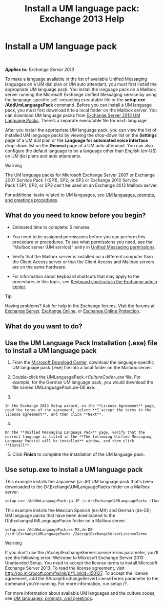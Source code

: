 ﻿---
title: 'Install a UM language pack: Exchange 2013 Help'
TOCTitle: Install a UM language pack
ms:assetid: ed14ffa5-c9b0-4367-b5da-564024b360ff
ms:mtpsurl: https://technet.microsoft.com/en-us/library/Dd876951(v=EXCHG.150)
ms:contentKeyID: 49315543
ms.date: 12/09/2016
mtps_version: v=EXCHG.150
---

# Install a UM language pack

 

_**Applies to:** Exchange Server 2013_


To make a language available in the list of available Unified Messaging languages on a UM dial plan or UM auto attendant, you must first install the appropriate UM language pack. You install the language pack on a Mailbox server running the Microsoft Exchange Unified Messaging service by using the language-specific self-extracting executable file or the **setup.exe /AddUmLanguagePack** command. Before you can install a UM language pack, you must first download it to a local folder on the Mailbox server. You can download UM language packs from [Exchange Server 2013 UM Language Packs](https://go.microsoft.com/fwlink/p/?linkid=266542). There’s a separate executable file for each language.

After you install the appropriate UM language pack, you can view the list of installed UM language packs by viewing the drop-down list on the **Settings** page of a UM dial plan or the **Language for automated voice interface** drop-down list on the **General** page of a UM auto attendant. You can also configure the default language to be a language other than English (en-US) on UM dial plans and auto attendants.


> [!WARNING]
> The UM language packs for Microsoft Exchange Server 2007 or Exchange 2007 Service Pack&nbsp;1&nbsp;(SP1), SP2, or SP3 or Exchange 2010 Service Pack&nbsp;1&nbsp;SP1, SP2, or SP3 can't be used on an Exchange 2013 Mailbox server.



For additional tasks related to UM languages, see [UM languages, prompts, and greetings procedures](um-languages-prompts-and-greetings-procedures-exchange-2013-help.md).

## What do you need to know before you begin?

  - Estimated time to complete: 5 minutes.

  - You need to be assigned permissions before you can perform this procedure or procedures. To see what permissions you need, see the "Mailbox server (UM service)" entry in [Unified Messaging permissions](unified-messaging-permissions-exchange-2013-help.md).

  - Verify that the Mailbox server is installed on a different computer than the Client Access server or that the Client Access and Mailbox servers are on the same hardware.

  - For information about keyboard shortcuts that may apply to the procedures in this topic, see [Keyboard shortcuts in the Exchange admin center](keyboard-shortcuts-in-the-exchange-admin-center-exchange-online-protection-help.md).


> [!TIP]
> Having problems? Ask for help in the Exchange forums. Visit the forums at <A href="https://go.microsoft.com/fwlink/p/?linkid=60612">Exchange Server</A>, <A href="https://go.microsoft.com/fwlink/p/?linkid=267542">Exchange Online</A>, or <A href="https://go.microsoft.com/fwlink/p/?linkid=285351">Exchange Online Protection</A>..



## What do you want to do?

## Use the UM Language Pack Installation (.exe) file to install a UM language pack

1.  From the [Microsoft Download Center](https://go.microsoft.com/fwlink/p/?linkid=266542), download the language-specific UM language pack (.exe) file into a local folder on the Mailbox server.

2.  Double-click the UMLanguagePack.*\<CultureCode\>.exe* file. For example, for the German UM language pack, you would download the file named UMLanguagePack.de-DE.exe.

3.  
    
    In the Exchange 2013 Setup wizard, on the **License Agreement** page, read the terms of the agreement, select **I accept the terms in the license agreement**, and then click **Next**.

4.  
    
    On the **Unified Messaging Language Pack** page, verify that the correct language is listed in the **The following Unified Messaging Language Pack(s) will be installed** window, and then click **Install**.

5.  Click **Finish** to complete the installation of the UM language pack.

## Use setup.exe to install a UM language pack

This example installs the Japanese (ja-JP) UM language pack that's been downloaded to the D:\\Exchange\\UMLanguagePacks folder on a Mailbox server.

```powershell
setup.exe /AddUmLanguagePack:ja-JP /s:d:\Exchange\UMLanguagePacks /IAcceptExchangeServerLicenseTerms
```

This example installs the Mexican Spanish (es-MX) and German (de-DE) UM language packs that have been downloaded to the D:\\Exchange\\UMLanguagePacks folder on a Mailbox server.

    setup.exe /AddUmLanguagePack:es-MX,de-DE /s:d:\Exchange\UMLanguagePacks /IAcceptExchangeServerLicenseTerms


> [!WARNING]
> If you don’t use the /IAcceptExchangeServerLicenseTerms parameter, you’ll see the following error: Welcome to Microsoft Exchange Server 2013 Unattended Setup. You need to accept the license terms to install Microsoft Exchange Server 2013. To read the license agreement, visit http://go.microsoft.com/fwlink/p/?LinkId=150127. To accept the license agreement, add the /IAcceptExchangeServerLicenseTerms parameter to the command you're running. For more information, run setup /?.



For more information about available UM languages and the culture codes, see [UM languages, prompts, and greetings](um-languages-prompts-and-greetings-exchange-2013-help.md).

